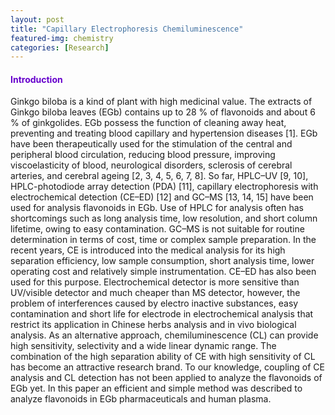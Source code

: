 ```yaml
---
layout: post
title: "Capillary Electrophoresis Chemiluminescence"
featured-img: chemistry
categories: [Research]
---
```


#### <font color="#6600cc">Introduction </font>

Ginkgo biloba is a kind of plant with high medicinal value. The extracts of Ginkgo biloba leaves (EGb) contains up to 28 % of flavonoids and about 6 % of ginkgolides. EGb possess the function of cleaning away heat, preventing and treating blood capillary and hypertension diseases [1]. EGb have been therapeutically used for the stimulation of the central and peripheral blood circulation, reducing blood pressure, improving viscoelasticity of blood, neurological disorders, sclerosis of cerebral arteries, and cerebral ageing [2, 3, 4, 5, 6, 7, 8]. So far, HPLC–UV [9, 10], HPLC-photodiode array detection (PDA) [11], capillary electrophoresis with electrochemical detection (CE–ED) [12] and GC–MS [13, 14, 15] have been used for analysis flavonoids in EGb. Use of HPLC for analysis often has shortcomings such as long analysis time, low resolution, and short column lifetime, owing to easy contamination. GC–MS is not suitable for routine determination in terms of cost, time or complex sample preparation. In the recent years, CE is introduced into the medical analysis for its high separation efficiency, low sample consumption, short analysis time, lower operating cost and relatively simple instrumentation. CE–ED has also been used for this purpose. Electrochemical detector is more sensitive than UV/visible detector and much cheaper than MS detector, however, the problem of interferences caused by electro inactive substances, easy contamination and short life for electrode in electrochemical analysis that restrict its application in Chinese herbs analysis and in vivo biological analysis. As an alternative approach, chemiluminescence (CL) can provide high sensitivity, selectivity and a wide linear dynamic range. The combination of the high separation ability of CE with high sensitivity of CL has become an attractive research brand. To our knowledge, coupling of CE analysis and CL detection has not been applied to analyze the flavonoids of EGb yet. In this paper an efficient and simple method was described to analyze flavonoids in EGb pharmaceuticals and human plasma.

